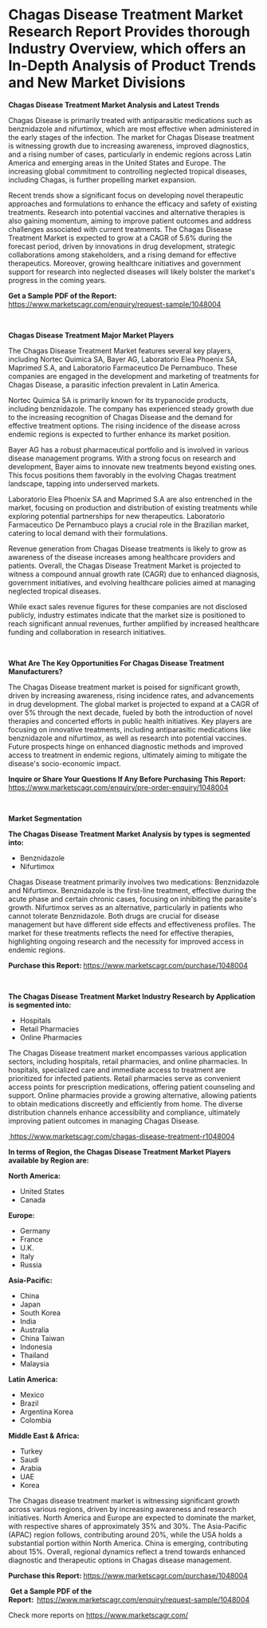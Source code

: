 <p><h1>Chagas Disease Treatment Market Research Report Provides thorough Industry Overview, which offers an In-Depth Analysis of Product Trends and New Market Divisions</h1></p><p><strong>Chagas Disease Treatment Market Analysis and Latest Trends</strong></p>
<p><p>Chagas Disease is primarily treated with antiparasitic medications such as benznidazole and nifurtimox, which are most effective when administered in the early stages of the infection. The market for Chagas Disease treatment is witnessing growth due to increasing awareness, improved diagnostics, and a rising number of cases, particularly in endemic regions across Latin America and emerging areas in the United States and Europe. The increasing global commitment to controlling neglected tropical diseases, including Chagas, is further propelling market expansion.</p><p>Recent trends show a significant focus on developing novel therapeutic approaches and formulations to enhance the efficacy and safety of existing treatments. Research into potential vaccines and alternative therapies is also gaining momentum, aiming to improve patient outcomes and address challenges associated with current treatments. The Chagas Disease Treatment Market is expected to grow at a CAGR of 5.6% during the forecast period, driven by innovations in drug development, strategic collaborations among stakeholders, and a rising demand for effective therapeutics. Moreover, growing healthcare initiatives and government support for research into neglected diseases will likely bolster the market's progress in the coming years.</p></p>
<p><strong>Get a Sample PDF of the Report:&nbsp;</strong> <a href="https://www.marketscagr.com/enquiry/request-sample/1048004?utm_campaign=2453&utm_medium=2&utm_source=Github&utm_content=ia&utm_term=08032025&utm_id=chagas-disease-treatment">https://www.marketscagr.com/enquiry/request-sample/1048004</a></p>
<p>&nbsp;</p>
<p><strong>Chagas Disease Treatment Major Market Players</strong></p>
<p><p>The Chagas Disease Treatment Market features several key players, including Nortec Quimica SA, Bayer AG, Laboratorio Elea Phoenix SA, Maprimed S.A, and Laboratorio Farmaceutico De Pernambuco. These companies are engaged in the development and marketing of treatments for Chagas Disease, a parasitic infection prevalent in Latin America.</p><p>Nortec Quimica SA is primarily known for its trypanocide products, including benznidazole. The company has experienced steady growth due to the increasing recognition of Chagas Disease and the demand for effective treatment options. The rising incidence of the disease across endemic regions is expected to further enhance its market position.</p><p>Bayer AG has a robust pharmaceutical portfolio and is involved in various disease management programs. With a strong focus on research and development, Bayer aims to innovate new treatments beyond existing ones. This focus positions them favorably in the evolving Chagas treatment landscape, tapping into underserved markets.</p><p>Laboratorio Elea Phoenix SA and Maprimed S.A are also entrenched in the market, focusing on production and distribution of existing treatments while exploring potential partnerships for new therapeutics. Laboratorio Farmaceutico De Pernambuco plays a crucial role in the Brazilian market, catering to local demand with their formulations.</p><p>Revenue generation from Chagas Disease treatments is likely to grow as awareness of the disease increases among healthcare providers and patients. Overall, the Chagas Disease Treatment Market is projected to witness a compound annual growth rate (CAGR) due to enhanced diagnosis, government initiatives, and evolving healthcare policies aimed at managing neglected tropical diseases.</p><p>While exact sales revenue figures for these companies are not disclosed publicly, industry estimates indicate that the market size is positioned to reach significant annual revenues, further amplified by increased healthcare funding and collaboration in research initiatives.</p></p>
<p>&nbsp;</p>
<p><strong>What Are The Key Opportunities For Chagas Disease Treatment Manufacturers?</strong></p>
<p><p>The Chagas Disease treatment market is poised for significant growth, driven by increasing awareness, rising incidence rates, and advancements in drug development. The global market is projected to expand at a CAGR of over 5% through the next decade, fueled by both the introduction of novel therapies and concerted efforts in public health initiatives. Key players are focusing on innovative treatments, including antiparasitic medications like benznidazole and nifurtimox, as well as research into potential vaccines. Future prospects hinge on enhanced diagnostic methods and improved access to treatment in endemic regions, ultimately aiming to mitigate the disease's socio-economic impact.</p></p>
<p><strong>Inquire or Share Your Questions If Any Before Purchasing This Report:</strong> <a href="https://www.marketscagr.com/enquiry/pre-order-enquiry/1048004?utm_campaign=2453&utm_medium=2&utm_source=Github&utm_content=ia&utm_term=08032025&utm_id=chagas-disease-treatment">https://www.marketscagr.com/enquiry/pre-order-enquiry/1048004</a></p>
<p>&nbsp;</p>
<p><strong>Market Segmentation</strong></p>
<p><strong>The Chagas Disease Treatment Market Analysis by types is segmented into:</strong></p>
<p><ul><li>Benznidazole</li><li>Nifurtimox</li></ul></p>
<p><p>Chagas Disease treatment primarily involves two medications: Benznidazole and Nifurtimox. Benznidazole is the first-line treatment, effective during the acute phase and certain chronic cases, focusing on inhibiting the parasite's growth. Nifurtimox serves as an alternative, particularly in patients who cannot tolerate Benznidazole. Both drugs are crucial for disease management but have different side effects and effectiveness profiles. The market for these treatments reflects the need for effective therapies, highlighting ongoing research and the necessity for improved access in endemic regions.</p></p>
<p><strong>Purchase this Report:&nbsp;</strong><a href="https://www.marketscagr.com/purchase/1048004?utm_campaign=2453&utm_medium=2&utm_source=Github&utm_content=ia&utm_term=08032025&utm_id=chagas-disease-treatment">https://www.marketscagr.com/purchase/1048004</a></p>
<p>&nbsp;</p>
<p><strong>The Chagas Disease Treatment Market Industry Research by Application is segmented into:</strong></p>
<p><ul><li>Hospitals</li><li>Retail Pharmacies</li><li>Online Pharmacies</li></ul></p>
<p><p>The Chagas Disease treatment market encompasses various application sectors, including hospitals, retail pharmacies, and online pharmacies. In hospitals, specialized care and immediate access to treatment are prioritized for infected patients. Retail pharmacies serve as convenient access points for prescription medications, offering patient counseling and support. Online pharmacies provide a growing alternative, allowing patients to obtain medications discreetly and efficiently from home. The diverse distribution channels enhance accessibility and compliance, ultimately improving patient outcomes in managing Chagas Disease.</p></p>
<p><a href="https://www.marketscagr.com/chagas-disease-treatment-r1048004?utm_campaign=2453&utm_medium=2&utm_source=Github&utm_content=ia&utm_term=08032025&utm_id=chagas-disease-treatment">&nbsp;https://www.marketscagr.com/chagas-disease-treatment-r1048004</a></p>
<p><strong>In terms of Region, the Chagas Disease Treatment Market Players available by Region are:</strong></p>
<p>
    <p> <strong> North America: </strong>
        <ul>
            <li>United States</li>
            <li>Canada</li>
        </ul>
        </p> 
    <p> <strong> Europe: </strong>
        <ul>
            <li>Germany</li>
            <li>France</li>
            <li>U.K.</li>
            <li>Italy</li>
            <li>Russia</li>
        </ul>
        </p> 
    <p> <strong> Asia-Pacific: </strong>
        <ul>
            <li>China</li>
            <li>Japan</li>
            <li>South Korea</li>
            <li>India</li>
            <li>Australia</li>
            <li>China Taiwan</li>
            <li>Indonesia</li>
            <li>Thailand</li>
            <li>Malaysia</li>
        </ul>
        </p> 
    <p> <strong> Latin America: </strong>
        <ul>
            <li>Mexico</li>
            <li>Brazil</li>
            <li>Argentina Korea</li>
            <li>Colombia</li>
        </ul>
        </p> 
    <p> <strong> Middle East & Africa: </strong>
        <ul>
            <li>Turkey</li>
            <li>Saudi</li>
            <li>Arabia</li>
            <li>UAE</li>
            <li>Korea</li>
        </ul>
    </p>
    </p>
<p><p>The Chagas disease treatment market is witnessing significant growth across various regions, driven by increasing awareness and research initiatives. North America and Europe are expected to dominate the market, with respective shares of approximately 35% and 30%. The Asia-Pacific (APAC) region follows, contributing around 20%, while the USA holds a substantial portion within North America. China is emerging, contributing about 15%. Overall, regional dynamics reflect a trend towards enhanced diagnostic and therapeutic options in Chagas disease management.</p></p>
<p><strong>Purchase this Report: </strong><a href="https://www.marketscagr.com/purchase/1048004?utm_campaign=2453&utm_medium=2&utm_source=Github&utm_content=ia&utm_term=08032025&utm_id=chagas-disease-treatment">https://www.marketscagr.com/purchase/1048004</a></p>
<p>&nbsp;<strong>Get a Sample PDF of the Report:&nbsp;&nbsp;</strong><a href="https://www.marketscagr.com/enquiry/request-sample/1048004?utm_campaign=2453&utm_medium=2&utm_source=Github&utm_content=ia&utm_term=08032025&utm_id=chagas-disease-treatment">https://www.marketscagr.com/enquiry/request-sample/1048004</a></p>
<p><strong></strong></p>
<p>Check more reports on <a href="https://www.marketscagr.com/?utm_campaign=2453&utm_medium=2&utm_source=Github&utm_content=ia&utm_term=08032025&utm_id=chagas-disease-treatment">https://www.marketscagr.com/</a></p>
